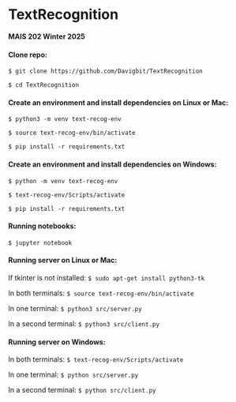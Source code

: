 # TextRecognition

**MAIS 202 Winter 2025**

#### Clone repo:

```$ git clone https://github.com/Davigbit/TextRecognition```

```$ cd TextRecognition```

#### Create an environment and install dependencies on Linux or Mac:

```$ python3 -m venv text-recog-env```

```$ source text-recog-env/bin/activate```

```$ pip install -r requirements.txt```

#### Create an environment and install dependencies on Windows:

```$ python -m venv text-recog-env```

```$ text-recog-env/Scripts/activate```

```$ pip install -r requirements.txt```

#### Running notebooks:

```$ jupyter notebook```

#### Running server on Linux or Mac:

If tkinter is not installed: ```$ sudo apt-get install python3-tk```

In both terminals: ```$ source text-recog-env/bin/activate```

In one terminal: ```$ python3 src/server.py```

In a second terminal: ```$ python3 src/client.py```

#### Running server on Windows:

In both terminals: ```$ text-recog-env/Scripts/activate```

In one terminal: ```$ python src/server.py```

In a second terminal: ```$ python src/client.py```
